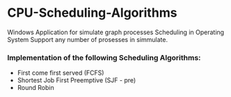 # CPU-Scheduling-Algorithms

Windows Application for simulate graph processes Scheduling in Operating System Support any number of prosesses in simmulate.

### Implementation of the following Scheduling Algorithms:
- First come first served (FCFS)
- Shortest Job First Preemptive (SJF - pre)
- Round Robin
